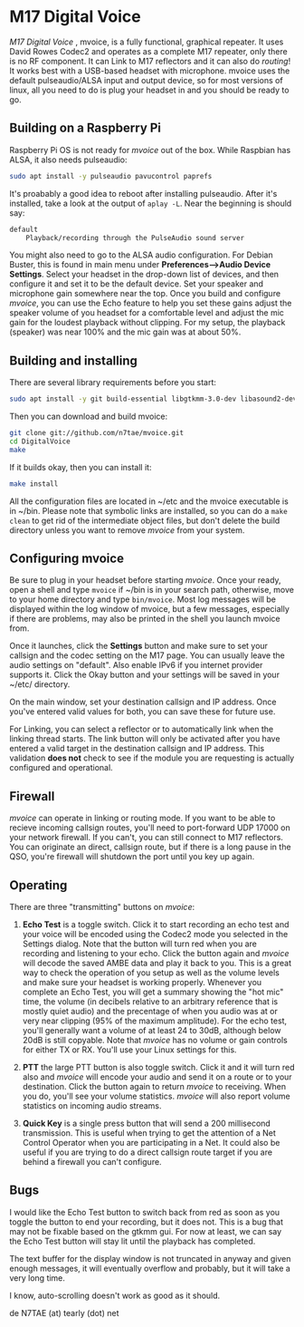 # M17 Digital Voice

*M17 Digital Voice* , mvoice, is a fully functional, graphical repeater. It uses David Rowes Codec2 and operates as a complete M17 repeater, only there is no RF component. It can Link to M17 reflectors and it can also do *routing*! It works best with a USB-based headset with microphone. mvoice uses the default pulseaudio/ALSA input and output device, so for most versions of linux, all you need to do is plug your headset in and you should be ready to go.

## Building on a Raspberry Pi

Raspberry Pi OS is not ready for *mvoice* out of the box. While Raspbian has ALSA, it also needs pulseaudio:

```bash
sudo apt install -y pulseaudio pavucontrol paprefs
```

It's proabably a good idea to reboot after installing pulseaudio. After it's installed, take a look at the output of `aplay -L`. Near the beginning is should say:

```bash
default
    Playback/recording through the PulseAudio sound server
```

You might also need to go to the ALSA audio configuration. For Debian Buster, this is found in main menu under **Preferences-->Audio Device Settings**. Select your headset in the drop-down list of devices, and then configure it and set it to be the default device. Set your speaker and microphone gain somewhere near the top. Once you build and configure *mvoice*, you can use the Echo feature to help you set these gains adjust the speaker volume of you headset for a comfortable level and adjust the mic gain for the loudest playback without clipping. For my setup, the playback (speaker) was near 100% and the mic gain was at about 50%.

## Building and installing

There are several library requirements before you start:

```bash
sudo apt install -y git build-essential libgtkmm-3.0-dev libasound2-dev libsqlite3-dev

```

Then you can download and build mvoice:

```bash
git clone git://github.com/n7tae/mvoice.git
cd DigitalVoice
make
```

If it builds okay, then you can install it:

```bash
make install
```

All the configuration files are located in ~/etc and the mvoice executable is in ~/bin. Please note that symbolic links are installed, so you can do a `make clean` to get rid of the intermediate object files, but don't delete the build directory unless you want to remove *mvoice* from your system.

## Configuring mvoice

Be sure to plug in your headset before starting *mvoice*. Once your ready, open a shell and type `mvoice` if ~/bin is in your search path, otherwise, move to your home directory and type `bin/mvoice`. Most log messages will be displayed within the log window of mvoice, but a few messages, especially if there are problems, may also be printed in the shell you launch mvoice from.

Once it launches, click the **Settings** button and make sure to set your callsign and the codec setting on the M17 page. You can usually leave the audio settings on "default". Also enable IPv6 if you internet provider supports it. Click the Okay button and your settings will be saved in your ~/etc/ directory.

On the main window, set your destination callsign and IP address. Once you've entered valid values for both, you can save these for future use.

For Linking, you can select a reflector or to automatically link when the linking thread starts. The link button will only be activated after you have entered a valid target in the destination callsign and IP address. This validation **does not** check to see if the module you are requesting is actually configured and operational.

## Firewall

*mvoice* can operate in linking or routing mode. If you want to be able to recieve incoming callsign routes, you'll need to port-forward UDP 17000 on your network firewall. If you can't, you can still connect to M17 reflectors. You can originate an direct, callsign route, but if there is a long pause in the QSO, you're firewall will shutdown the port until you key up again.

## Operating

There are three "transmitting" buttons on *mvoice*:

1) **Echo Test** is a toggle switch. Click it to start recording an echo test and your voice will be encoded using the Codec2 mode you selected in the Settings dialog. Note that the button will turn red when you are recording and listening to your echo. Click the button again and *mvoice* will decode the saved AMBE data and play it back to you. This is a great way to check the operation of you setup as well as the volume levels and make sure your headset is working properly. Whenever you complete an Echo Test, you will get a summary showing the "hot mic" time, the volume (in decibels relative to an arbitrary reference that is mostly quiet audio) and the precentage of when you audio was at or very near clipping (95% of the maximum amplitude). For the echo test, you'll generally want a volume of at least 24 to 30dB, although below 20dB is still copyable. Note that *mvoice* has no volume or gain controls for either TX or RX. You'll use your Linux settings for this.

2) **PTT** the large PTT button is also toggle switch. Click it and it will turn red also and *mvoice* will encode your audio and send it on a route or to your destination. Click the button again to return *mvoice* to receiving. When you do, you'll see your volume statistics. *mvoice* will also report volume statistics on incoming audio streams.

3) **Quick Key** is a single press button that will send a 200 millisecond transmission. This is useful when trying to get the attention of a Net Control Operator when you are participating in a Net. It could also be useful if you are trying to do a direct callsign route target if you are behind a firewall you can't configure.

## Bugs

 I would like the Echo Test button to switch back from red as soon as you toggle the button to end your recording, but it does not. This is a bug that may not be fixable based on the gtkmm gui. For now at least, we can say the Echo Test button will stay lit until the playback has completed.

 The text buffer for the display window is not truncated in anyway and given enough messages, it will eventually overflow and probably, but it will take a very long time.

 I know, auto-scrolling doesn't work as good as it should.

de N7TAE (at) tearly (dot) net

